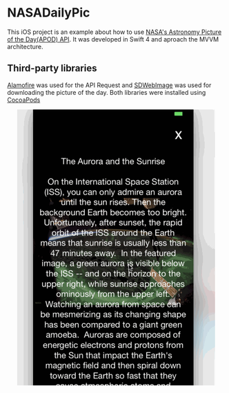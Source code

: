 # NASADailyPic

This iOS project is an example about how to use [NASA's Astronomy Picture of the Day(APOD) API](https://api.nasa.gov/index.html).
It was developed in Swift 4 and aproach the MVVM architecture.


## Third-party libraries
[Alamofire](https://github.com/Alamofire/Alamofire) was used for the API Request and [SDWebImage](https://github.com/rs/SDWebImage) was used for downloading the picture of the day.
Both libraries were installed using [CocoaPods](https://cocoapods.org)



<p align="center">
  <img src="NASADailyPic_.gif"/>
</p>
